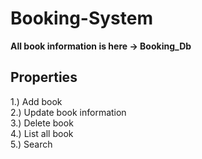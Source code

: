 # Booking-System

**All book information is here -> Booking_Db** 

## Properties

1.) Add book <br/>
2.) Update book information  <br/>
3.) Delete book  <br/>
4.) List all book  <br/>
5.) Search  <br/>
